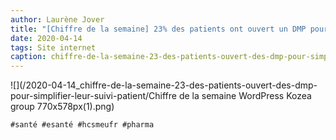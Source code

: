 ```yaml
---
author: Laurène Jover
title: "[Chiffre de la semaine] 23% des patients ont ouvert un DMP pour simplifier leur suivi patient."
date: 2020-04-14
tags: Site internet
caption: chiffre-de-la-semaine-23-des-patients-ouvert-des-dmp-pour-simplifier-leur-suivi-patient.webp
---
```


![](/2020-04-14_chiffre-de-la-semaine-23-des-patients-ouvert-des-dmp-pour-simplifier-leur-suivi-patient/Chiffre de la semaine WordPress Kozea group 770x578px(1).png)

    #santé #esanté #hcsmeufr #pharma
